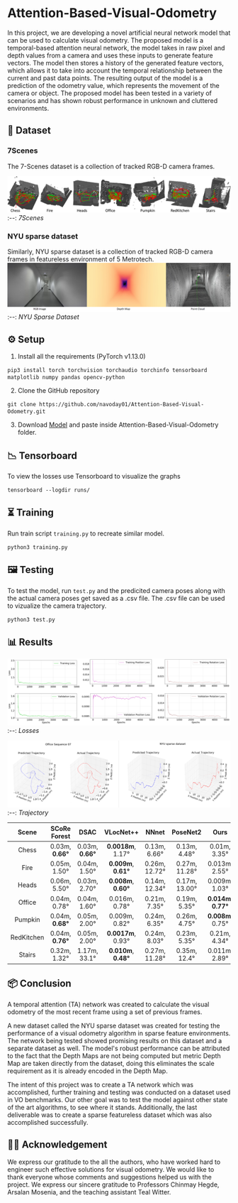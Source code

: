 # Attention-Based-Visual-Odometry

In this project, we are developing a novel artificial neural network model that can be used to calculate visual odometry. The proposed model is a temporal-based attention neural network, the model takes in raw pixel and depth values from a camera and uses these inputs to generate feature vectors. The model then stores a history of the generated feature vectors, which allows it to take into account the temporal relationship between the current and past data points. 
The resulting output of the model is a prediction of the odometry value, which represents the movement of the camera or object. 
The proposed model has been tested in a variety of scenarios and has shown robust performance in unknown and cluttered environments.

## 💽 Dataset
### 7Scenes
The 7-Scenes dataset is a collection of tracked RGB-D camera frames.

 ![Alt text](assets/7-scenes-7-scenes-overview.png)
 :--:
  *7Scenes* 

### NYU sparse dataset
Similarly, NYU sparse dataset is a collection of tracked RGB-D camera frames in featureless environment of 5 Metrotech.
 ![Alt text](assets/NYC-sparse-dataset.png)
 :--:
  *NYU Sparse Dataset* 

## ⚙️ Setup

1. Install all the requirements (PyTorch v1.13.0)
```shell
pip3 install torch torchvision torchaudio torchinfo tensorboard matplotlib numpy pandas opencv-python 
```
2. Clone the GitHub repository
```shell
git clone https://github.com/navoday01/Attention-Based-Visual-Odometry.git
```
3. Download [Model](https://drive.google.com/uc?export=download&id=1dhdH5g1XCGnFbvOj5OOUY3YHaCO4RIIf) and paste inside Attention-Based-Visual-Odometry folder.

## 📉 Tensorboard
To view the losses use Tensorboard to visualize the graphs
```shell
tensorboard --logdir runs/
```

## ⏳ Training
Run train script `training.py` to recreate similar model.
```shell
python3 training.py
```
## 🖼 Testing

 To test the model, run `test.py` and the predicited camera poses along with the actual camera poses get saved as a .csv file. The .csv file can be used to vizualize the camera trajectory.
```shell
python3 test.py
```


## 📊 Results

 ![Alt text](assets/Plots.png)
 :--:
  *Losses* 

![Alt text](assets/Trajectory.png)
 :--:
  *Trajectory* 



| **Scene** |   **SCoRe Forest**    |  **DSAC**  |  **VLocNet++**  |  **NNnet**  |  **PoseNet2**  |  **Ours**  |
|:--------:|:------------------:|:----------------------------:|:------------:|:----------:|:-------------:|:-------------:|
|  Chess |  0.03m, **0.66°**     |     0.03m, **0.66°**       |    **0.0018m**, 1.17°    |   0.13m, 6.66°  |  0.13m, 4.48°    | 0.01m, 3.35° |
|  Fire  |  0.05m, 1.50° |     0.04m, 1.50°       |    **0.009m**, **0.61°**  |   0.26m, 12.72°  |  0.27m, 11.28°    | 0.013m, 2.55°    |
|  Heads |  0.06m, 5.50°    |     0.03m, 2.70°       |    **0.008m**, **0.60°**     |  0.14m, 12.34°  |  0.17m, 13.00°    |  0.009m, 1.03°         |
| Office |  0.04m, 0.78°    |     0.04m, 1.60°    |    0.016m, 0.78°     |   0.21m, 7.35°  |  0.19m, 5.35°     | **0.014m**, **0.77°**           |
| Pumpkin|  0.04m, **0.68°**   |     0.05m, 2.00°   |    0.009m, 0.82°   |   0.24m, 6.35°  |  0.26m, 4.75°     | **0.008m**, 0.75°           |
|RedKitchen|  0.04m, **0.76°**      |     0.05m, 2.00°    |    **0.0017m**, 0.93°   |   0.24m, 8.03°  |  0.23m, 5.35°    |  0.21m, 4.34°        |
|  Stairs  |  0.32m, 1.32°      |     1.17m, 33.1°    |   **0.010m**, **0.48°**   |   0.27m, 11.28°  |  0.35m, 12.4°    |  0.011m, 2.89°        |

## 📦 Conclusion

A temporal attention (TA) network was created to calculate the visual odometry of the most recent frame using a set of previous frames.

A new dataset called the NYU sparse dataset was created for testing the performance of a visual odometry algorithm in sparse feature environments. The network being tested showed promising results on this dataset and a separate dataset as well. The model's robust performance can be attributed to the fact that the Depth Maps are not being computed but metric Depth Map are taken directly from the dataset, doing this eliminates the scale requirement as it is already encoded in the Depth Map. 

The intent of this project was to create a TA network which was accomplished, further training and testing was conducted on a dataset used in VO benchmarks. Our other goal was to test the model against other state of the art algorithms, to see where it stands. Additionally, the last deliverable was to create a sparse featureless dataset which was also accomplished successfully.

## 👩‍⚖️ Acknowledgement

We express our gratitude to the all the authors, who have worked hard to engineer such effective solutions for visual odometry. We would like to thank everyone whose comments and suggestions helped us with the project. We express our sincere gratitude to Professors Chinmay Hegde, Arsalan Mosenia, and the teaching assistant Teal Witter. 
